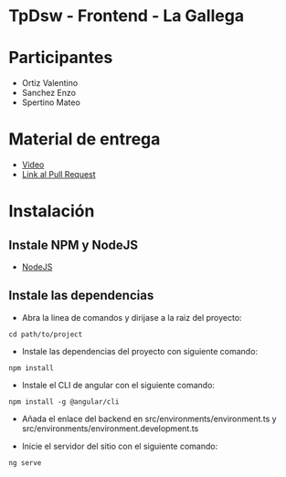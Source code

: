 # TpDsw - Frontend - La Gallega

# Participantes
- Ortiz Valentino
- Sanchez Enzo
- Spertino Mateo
# Material de entrega
- [Video](https://drive.google.com/file/d/1TnUO39xDpfR4aPAB2YUa01DZgtQRyVMF/view?usp=sharing)
- [Link al Pull Request](https://github.com/enzosanchezariel/TpDsw-Frontend/pull/1)
# Instalación
## Instale NPM y NodeJS
- [NodeJS](https://nodejs.org/en/download/)
## Instale las dependencias
- Abra la linea de comandos y dirijase a la raiz del proyecto:

```
cd path/to/project
```
- Instale las dependencias del proyecto con siguiente comando:

```
npm install
```
- Instale el CLI de angular con el siguiente comando:

```
npm install -g @angular/cli
```
- Añada el enlace del backend en src/environments/environment.ts y src/environments/environment.development.ts

- Inicie el servidor del sitio con el siguiente comando:

```
ng serve
```
